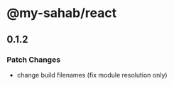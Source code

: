 # @my-sahab/react

## 0.1.2

### Patch Changes

- change build filenames (fix module resolution only)
